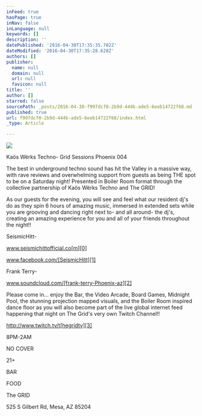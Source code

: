 ```yaml
---
inFeed: true
hasPage: true
inNav: false
inLanguage: null
keywords: []
description: ''
datePublished: '2016-04-30T17:35:35.702Z'
dateModified: '2016-04-30T17:35:28.628Z'
authors: []
publisher:
  name: null
  domain: null
  url: null
  favicon: null
title: ''
author: []
starred: false
sourcePath: _posts/2016-04-30-f997dcf0-2b9d-444b-ade5-6eeb14722f68.md
published: true
url: f997dcf0-2b9d-444b-ade5-6eeb14722f68/index.html
_type: Article

---
```

![](https://the-grid-user-content.s3-us-west-2.amazonaws.com/c25a67fb-016c-4f0e-aa26-dafd1b3aa095.png)

Kaös Wërks Techno- Grid Sessions Phoenix 004

The best in underground techno sound has hit the Valley in a massive way, with rave reviews and overwhelming support from guests as being THE spot to be on a Saturday night! Presented in Boiler Room format through the collective partnership of Kaös Wërks Techno and The GRID!

As our guests for the evening, you will see and feel what our resident dj's do as they spin 6 hours of amazing music, immersed in extended sets while you are grooving and dancing right next to- and all around- the dj's, creating an amazing experience for you and all of your friends throughout the night!!

SeismicHitt-

www.seismichittofficial.co[m][0]

www.facebook.com/[SeismicHitt][1]

Frank Terry-

www.soundcloud.com/[frank-terry-Phoenix-az][2]

Please come in... enjoy the Bar, the Video Arcade, Board Games, Midnight Pool, the stunning projection mapped visuals, and the Boiler Room inspired dance floor as you will also become part of the live global internet feed happening that night on The Grid's very own Twitch Channel!!

http://www.twitch.tv/t[hegridtv][3]

8PM-2AM

NO COVER

21+

BAR

FOOD

The GRID

525 S Gilbert Rd, Mesa, AZ 85204

[0]: http://www.seismichittofficial.com/
[1]: http://www.facebook.com/SeismicHitt
[2]: http://www.soundcloud.com/frank-terry-Phoenix-az
[3]: http://l.facebook.com/l.php?u=http%3A%2F%2Fwww.twitch.tv%2Fthegridtv&h=aAQGbImvh&enc=AZMvdDXV7Xav6zexz-lG6Elf3wrRXEOFgyPoPy6nHDfaKt6SbuNDyn3sLrnipOWJ0Vg&s=1